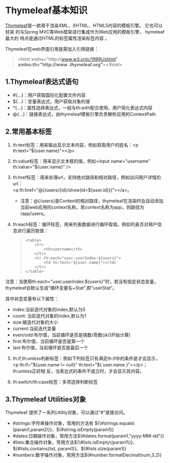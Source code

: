 # Thymeleaf基本知识

[Thymeleaf](http://www.thymeleaf.org/)是一款用于渲染XML、XHTML、HTML5内容的模板引擎。 它也可以轻易 的与Spring MVC等Web框架进行集成作为Web应用的模板引擎， hymeleaf最大的 特点是通过HTML的标签属性渲染标签内容 。

Thymeleaf在web界面引用是需加入引用链接：

> &lt;html xmlns="http:\/\/www.w3.org\/1999\/xhtml" **xmlns:th="http:\/\/www .thymeleaf.org"**&gt;&lt;\/html&gt;

## 1.Thymeleaf表达式语句

* \#{...}：用户获取国际化配置文件内容 
* ${...}：变量表达式，用户获取对象的值 
* \*{...}：属性选择表达式，一般与th:with配合使用，用户简化表达式内容 
* @{...}：链接表达式，由thymeleaf模板引擎负责解析应用的ContextPath

## 2.常用基本标签

1. th:text标签：用来输出显示文本内容，例如获取用户的姓名：&lt;p th:text="${user.name}"&gt;&lt;\/p&gt; 
2. th:value标签：用来显示文本框的值，例如&lt;input name="username" th:value="${user.name}" \/&gt; 
3. th:href标签：用来处理url，支持绝对路径和相对路径，例如访问用户详情的 url：  
   &lt;a th:href="@{\/users\/{id}\/show\(id=${user.id}\)}"&gt;&lt;\/a&gt;。

   * 注意：@{\/users}是Context的相对路径，thymeleaf在渲染时会自动添加 当前web应用的context名称。若context名称为app，则路径为 \/app\/users。

4. th:each标签：循环标签，用来列表数据进行循环取值。例如列表页对用户信息进行遍历取值：

   > ```
   > <table> 
   >     <tr>
   >         <th>username</th>
   >     </tr>
   >     <tr th:each="user,userIndex:${users}">
   >         <td th:text="${user.name}"></td>
   >     </tr>
   > </table>
   > ```


注意：当使用th:each="user,userIndex:${users}"时，若没有指定状态变量， thymeleaf会默认生成“循环变量名+Stat",即”userStat“。

其中状态变量有以下属性：

* index:当前迭代对象的index,默认为0 
* count: 当前迭代对象的index,默认为1 
* size:被迭代对象的大小 
* current:当前迭代变量 
* even\/odd:布尔值，当前循环是否是偶数\/奇数\(从0开始计算\) 
* first:布尔值，当前循环是否是第一个 
* last:布尔值，当前循环是否是最后一个

5. th:if,th:unless判断标签：例如下列标签只有满足th:if中的条件是才会显示，&lt;p th:if="${user.name != null}" th:text="${ user.name }"&gt;&lt;\/p&gt;；th:unless正好相 反，当表达式的条件不成立时，才会显示其内容。

6. th:switch\/th:case标签：多项选择判断标签

## 3.Thymeleaf Utilities对象

Thymeleaf 提供了一系列Utility对象，可以通过“\#”直接访问。

* \#strings:字符串操作对象，常用的方法有 ${\#strings.equals\(param1,param2\)}、${\#string.isEmpty\(param1\)}
* \#dates:日期操作对象，常用方法${\#dates.format\(param1,"yyyy-MM-dd"\)}
* \#lists:集合操作对象，常用方法${\#lists.isEmpty\(param1\)}、${\#lists.contains\(list, param1\)}、${\#lists.size\(param1\)}
* \#numbers:数字操作对象，常用方法${\#number.formatDecimal\(num,3,2\)}



